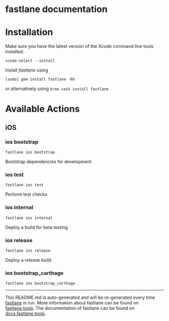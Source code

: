 fastlane documentation
================
# Installation

Make sure you have the latest version of the Xcode command line tools installed:

```
xcode-select --install
```

Install _fastlane_ using
```
[sudo] gem install fastlane -NV
```
or alternatively using `brew cask install fastlane`

# Available Actions
## iOS
### ios bootstrap
```
fastlane ios bootstrap
```
Bootstrap dependencies for development
### ios test
```
fastlane ios test
```
Perform test checks
### ios internal
```
fastlane ios internal
```
Deploy a build for beta testing
### ios release
```
fastlane ios release
```
Deploy a release build
### ios bootstrap_carthage
```
fastlane ios bootstrap_carthage
```


----

This README.md is auto-generated and will be re-generated every time [fastlane](https://fastlane.tools) is run.
More information about fastlane can be found on [fastlane.tools](https://fastlane.tools).
The documentation of fastlane can be found on [docs.fastlane.tools](https://docs.fastlane.tools).
